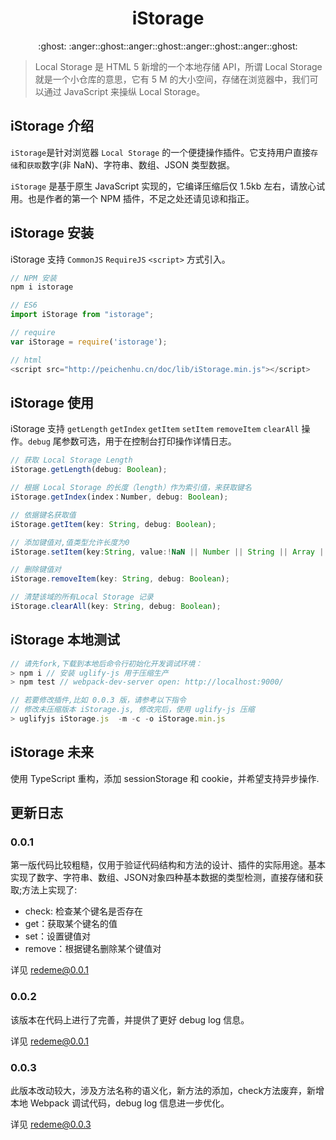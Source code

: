 <h1 align="center">iStorage</h1>
<p align="center">:ghost: :anger::ghost::anger::ghost::anger::ghost::anger::ghost:</p>

> Local Storage 是 HTML 5 新增的一个本地存储 API，所谓 Local Storage 就是一个小仓库的意思，它有 5 M 的大小空间，存储在浏览器中，我们可以通过 JavaScript 来操纵 Local Storage。

## iStorage 介绍

`iStorage`是针对浏览器 `Local Storage` 的一个便捷操作插件。它支持用户直接`存储`和`获取`数字(非 NaN)、字符串、数组、JSON 类型数据。

`iStorage` 是基于原生 JavaScript 实现的，它编译压缩后仅 1.5kb 左右，请放心试用。也是作者的第一个 NPM 插件，不足之处还请见谅和指正。

## iStorage 安装

iStorage 支持 `CommonJS` `RequireJS` `<script>` 方式引入。

```js
// NPM 安装
npm i istorage

// ES6
import iStorage from "istorage";

// require
var iStorage = require('istorage');

// html
<script src="http://peichenhu.cn/doc/lib/iStorage.min.js"></script>
```

## iStorage 使用

iStorage 支持 `getLength` `getIndex` `getItem` `setItem` `removeItem` `clearAll` 操作。`debug` 尾参数可选，用于在控制台打印操作详情日志。

```js
// 获取 Local Storage Length
iStorage.getLength(debug: Boolean);

// 根据 Local Storage 的长度（length）作为索引值，来获取键名
iStorage.getIndex(index：Number, debug: Boolean);

// 依据键名获取值
iStorage.getItem(key: String, debug: Boolean);

// 添加键值对,值类型允许长度为0
iStorage.setItem(key:String, value:!NaN || Number || String || Array || JSON, debug:Boolean)

// 删除键值对
iStorage.removeItem(key: String, debug: Boolean);

// 清楚该域的所有Local Storage 记录
iStorage.clearAll(key: String, debug: Boolean);
```

## iStorage 本地测试

```js
// 请先fork,下载到本地后命令行初始化开发调试环境：
> npm i // 安装 uglify-js 用于压缩生产
> npm test // webpack-dev-server open: http://localhost:9000/

// 若要修改插件,比如 0.0.3 版，请参考以下指令
// 修改未压缩版本 iStorage.js, 修改完后，使用 uglify-js 压缩
> uglifyjs iStorage.js  -m -c -o iStorage.min.js

```

## iStorage 未来

使用 TypeScript 重构，添加 sessionStorage 和 cookie，并希望支持异步操作.

## 更新日志

### 0.0.1

第一版代码比较粗糙，仅用于验证代码结构和方法的设计、插件的实际用途。基本实现了数字、字符串、数组、JSON对象四种基本数据的类型检测，直接存储和获取;方法上实现了:

- check: 检查某个键名是否存在
- get：获取某个键名的值
- set：设置键值对
- remove：根据键名删除某个键值对

详见 [redeme@0.0.1](0.0.1/README.md)

### 0.0.2

该版本在代码上进行了完善，并提供了更好 debug log 信息。

详见 [redeme@0.0.1](0.0.2/README.md)

### 0.0.3

此版本改动较大，涉及方法名称的语义化，新方法的添加，check方法废弃，新增本地 Webpack 调试代码，debug log 信息进一步优化。

详见 [redeme@0.0.3](0.0.3/README.md)